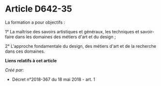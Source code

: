 # Article D642-35

La formation a pour objectifs :

1° La maîtrise des savoirs artistiques et généraux, les techniques et savoir-faire dans les domaines des métiers d'art et du
design ;

2° L'approche fondamentale du design, des métiers d'art et de la recherche dans ces domaines.

**Liens relatifs à cet article**

_Créé par_:

  - Décret n°2018-367 du 18 mai 2018 - art. 1
